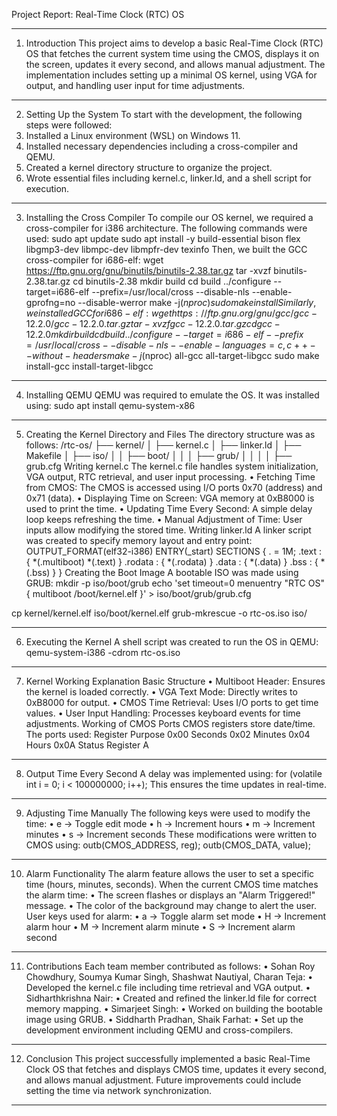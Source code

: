 
Project Report: Real-Time Clock (RTC) OS
________________________________________
1. Introduction
This project aims to develop a basic Real-Time Clock (RTC) OS that fetches the current system time using the CMOS, displays it on the screen, updates it every second, and allows manual adjustment. The implementation includes setting up a minimal OS kernel, using VGA for output, and handling user input for time adjustments.
________________________________________
2. Setting Up the System
To start with the development, the following steps were followed:
1.	Installed a Linux environment (WSL) on Windows 11.
2.	Installed necessary dependencies including a cross-compiler and QEMU.
3.	Created a kernel directory structure to organize the project.
4.	Wrote essential files including kernel.c, linker.ld, and a shell script for execution.
________________________________________
3. Installing the Cross Compiler
To compile our OS kernel, we required a cross-compiler for i386 architecture. The following commands were used:
sudo apt update
sudo apt install -y build-essential bison flex libgmp3-dev libmpc-dev libmpfr-dev texinfo
Then, we built the GCC cross-compiler for i686-elf:
wget https://ftp.gnu.org/gnu/binutils/binutils-2.38.tar.gz
tar -xvzf binutils-2.38.tar.gz
cd binutils-2.38
mkdir build
cd build
../configure --target=i686-elf --prefix=/usr/local/cross --disable-nls --enable-gprofng=no --disable-werror
make -j$(nproc)
sudo make install
Similarly, we installed GCC for i686-elf:
wget https://ftp.gnu.org/gnu/gcc/gcc-12.2.0/gcc-12.2.0.tar.gz
tar -xvzf gcc-12.2.0.tar.gz
cd gcc-12.2.0
mkdir build
cd build
../configure --target=i686-elf --prefix=/usr/local/cross --disable-nls --enable-languages=c,c++ --without-headers
make -j$(nproc) all-gcc all-target-libgcc
sudo make install-gcc install-target-libgcc
________________________________________
4. Installing QEMU
QEMU was required to emulate the OS. It was installed using:
sudo apt install qemu-system-x86
________________________________________
5. Creating the Kernel Directory and Files
The directory structure was as follows:
/rtc-os/
 ├── kernel/
 │   ├── kernel.c
 │   ├── linker.ld
 │   ├── Makefile
 │   ├── iso/
 │   │   ├── boot/
 │   │   │   ├── grub/
 │   │   │   │   ├── grub.cfg
Writing kernel.c
The kernel.c file handles system initialization, VGA output, RTC retrieval, and user input processing.
•	Fetching Time from CMOS: The CMOS is accessed using I/O ports 0x70 (address) and 0x71 (data).
•	Displaying Time on Screen: VGA memory at 0xB8000 is used to print the time.
•	Updating Time Every Second: A simple delay loop keeps refreshing the time.
•	Manual Adjustment of Time: User inputs allow modifying the stored time.
Writing linker.ld
A linker script was created to specify memory layout and entry point:
OUTPUT_FORMAT(elf32-i386)
ENTRY(_start)
SECTIONS {
    . = 1M;
    .text : { *(.multiboot) *(.text) }
    .rodata : { *(.rodata) }
    .data : { *(.data) }
    .bss : { *(.bss) }
}
Creating the Boot Image
A bootable ISO was made using GRUB:
mkdir -p iso/boot/grub
echo 'set timeout=0
menuentry "RTC OS" {
    multiboot /boot/kernel.elf
}' > iso/boot/grub/grub.cfg

cp kernel/kernel.elf iso/boot/kernel.elf
grub-mkrescue -o rtc-os.iso iso/
________________________________________
6. Executing the Kernel
A shell script was created to run the OS in QEMU:
qemu-system-i386 -cdrom rtc-os.iso
________________________________________
7. Kernel Working Explanation
Basic Structure
•	Multiboot Header: Ensures the kernel is loaded correctly.
•	VGA Text Mode: Directly writes to 0xB8000 for output.
•	CMOS Time Retrieval: Uses I/O ports to get time values.
•	User Input Handling: Processes keyboard events for time adjustments.
Working of CMOS Ports
CMOS registers store date/time. The ports used:
Register	Purpose
0x00	Seconds
0x02	Minutes
0x04	Hours
0x0A	Status Register A
________________________________________
8. Output Time Every Second
A delay was implemented using:
for (volatile int i = 0; i < 100000000; i++);
This ensures the time updates in real-time.
________________________________________
9. Adjusting Time Manually
The following keys were used to modify the time:
•	e → Toggle edit mode
•	h → Increment hours
•	m → Increment minutes
•	s → Increment seconds
These modifications were written to CMOS using:
outb(CMOS_ADDRESS, reg);
outb(CMOS_DATA, value);
________________________________________
10. Alarm Functionality
The alarm feature allows the user to set a specific time (hours, minutes, seconds). When the current CMOS time matches the alarm time:
•	The screen flashes or displays an "Alarm Triggered!" message.
•	The color of the background may change to alert the user.
User keys used for alarm:
•	a → Toggle alarm set mode
•	H → Increment alarm hour
•	M → Increment alarm minute
•	S → Increment alarm second

________________________________________
11. Contributions
Each team member contributed as follows:
•	Sohan Roy Chowdhury, Soumya Kumar Singh, Shashwat Nautiyal, Charan Teja:
•	Developed the kernel.c file including time retrieval and VGA output.
•	Sidharthkrishna Nair:
•	Created and refined the linker.ld file for correct memory mapping.
•	Simarjeet Singh:
•	Worked on building the bootable image using GRUB.
•	Siddharth Pradhan, Shaik Farhat:
•	Set up the development environment including QEMU and cross-compilers.
________________________________________
12. Conclusion
This project successfully implemented a basic Real-Time Clock OS that fetches and displays CMOS time, updates it every second, and allows manual adjustment. Future improvements could include setting the time via network synchronization.
________________________________________



